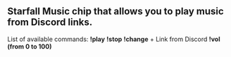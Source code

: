 ## Starfall Music chip that allows you to play music from Discord links.
List of available commands:
__!play__
__!stop__
__!change__ + Link from Discord
__!vol (from 0 to 100)__
